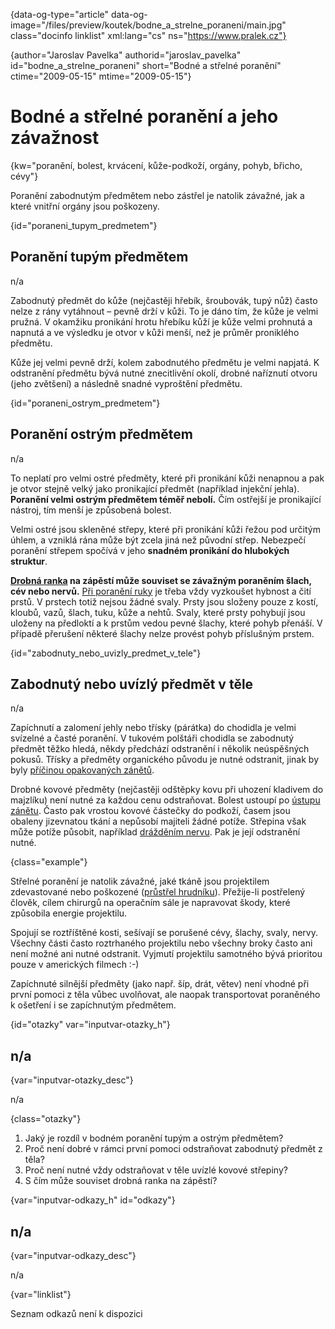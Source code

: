 
{data-og-type="article" data-og-image="/files/preview/koutek/bodne\_a\_strelne_poraneni/main.jpg" class="docinfo linklist" xml:lang="cs" ns="https://www.pralek.cz"}

{author="Jaroslav Pavelka" authorid="jaroslav\_pavelka" id="bodne\_a\_strelne\_poraneni" short="Bodné a střelné poranění" ctime="2009-05-15" mtime="2009-05-15"}

# Bodné a střelné poranění a jeho závažnost

{kw="poranění, bolest, krvácení, kůže-podkoží, orgány, pohyb, břicho, cévy"}

Poranění zabodnutým předmětem nebo zástřel je natolik závažné, jak a které vnitřní orgány jsou poškozeny.

{id="poraneni\_tupym\_predmetem"}

## Poranění tupým předmětem

n/a

Zabodnutý předmět do kůže (nejčastěji hřebík, šroubovák, tupý nůž) často nelze z rány vytáhnout – pevně drží v kůži. To je dáno tím, že kůže je velmi pružná. V okamžiku pronikání hrotu hřebíku kůží je kůže velmi prohnutá a napnutá a ve výsledku je otvor v kůži menší, než je průměr proniklého předmětu.

Kůže jej velmi pevně drží, kolem zabodnutého předmětu je velmi napjatá. K odstranění předmětu bývá nutné znecitlivění okolí, drobné naříznutí otvoru (jeho zvětšení) a následně snadné vyproštění předmětu.

{id="poraneni\_ostrym\_predmetem"}

## Poranění ostrým předmětem

n/a

To neplatí pro velmi ostré předměty, které při pronikání kůži nenapnou a pak je otvor stejně velký jako pronikající předmět (například injekční jehla). **Poranění velmi ostrým předmětem téměř nebolí.** Čím ostřejší je pronikající nástroj, tím menší je způsobená bolest.

Velmi ostré jsou skleněné střepy, které při pronikání kůži řežou pod určitým úhlem, a vzniklá rána může být zcela jiná než původní střep. Nebezpečí poranění střepem spočívá v jeho **snadném pronikání do hlubokých struktur**.

**[Drobná ranka][1] na zápěstí může souviset se závažným poraněním šlach, cév nebo nervů.** [Při poranění ruky][2] je třeba vždy vyzkoušet hybnost a čití prstů. V prstech totiž nejsou žádné svaly. Prsty jsou složeny pouze z kostí, kloubů, vazů, šlach, tuku, kůže a nehtů. Svaly, které prsty pohybují jsou uloženy na předloktí a k prstům vedou pevné šlachy, které pohyb přenáší. V případě přerušení některé šlachy nelze provést pohyb příslušným prstem.

{id="zabodnuty\_nebo\_uvizly\_predmet\_v_tele"}

## Zabodnutý nebo uvízlý předmět v těle

n/a

Zapíchnutí a zalomení jehly nebo třísky (párátka) do chodidla je velmi svízelné a časté poranění. V tukovém polštáři chodidla se zabodnutý předmět těžko hledá, někdy předchází odstranění i několik neúspěšných pokusů. Třísky a předměty organického původu je nutné odstranit, jinak by byly [příčinou opakovaných zánětů][3].

Drobné kovové předměty (nejčastěji odštěpky kovu při uhození kladivem do majzlíku) není nutné za každou cenu odstraňovat. Bolest ustoupí po [ústupu zánětu][4]. Často pak vrostou kovové částečky do podkoží, časem jsou obaleny jizevnatou tkání a nepůsobí majiteli žádné potíže. Střepina však může potíže působit, například [drážděním nervu][5]. Pak je její odstranění nutné.

{class="example"}

Střelné poranění je natolik závažné, jaké tkáně jsou projektilem zdevastované nebo poškozené ([průstřel hrudníku][6]). Přežije-li postřelený člověk, cílem chirurgů na operačním sále je napravovat škody, které způsobila energie projektilu.  
  
Spojují se roztříštěné kosti, sešívají se porušené cévy, šlachy, svaly, nervy. Všechny části často roztrhaného projektilu nebo všechny broky často ani není možné ani nutné odstranit. Vyjmutí projektilu samotného bývá prioritou pouze v amerických filmech :-)

Zapíchnuté silnější předměty (jako např. šíp, drát, větev) není vhodné při první pomoci z těla vůbec uvolňovat, ale naopak transportovat poraněného k ošetření i se zapíchnutým předmětem.

{id="otazky" var="inputvar-otazky_h"}

## n/a

{var="inputvar-otazky_desc"}

n/a

{class="otazky"}

  1. Jaký je rozdíl v bodném poranění tupým a ostrým předmětem?
  2. Proč není dobré v rámci první pomoci odstraňovat zabodnutý předmět z těla?
  3. Proč není nutné vždy odstraňovat v těle uvízlé kovové střepiny?
  4. S čím může souviset drobná ranka na zápěstí?

{var="inputvar-odkazy_h" id="odkazy"}

## n/a

{var="inputvar-odkazy_desc"}

n/a

{var="linklist"}

Seznam odkazů není k dispozici

 [1]: drobna_krvava_poraneni
 [2]: onemocneni_slach
 [3]: teplota
 [4]: mikroorganizmy
 [5]: karpalni_syndrom
 [6]: pneumotorax

